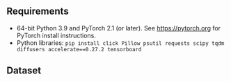 ## Requirements
* 64-bit Python 3.9 and PyTorch 2.1 (or later). See https://pytorch.org for PyTorch install instructions.
* Python libraries: `pip install click Pillow psutil requests scipy tqdm diffusers accelerate==0.27.2 tensorboard`

## Dataset
